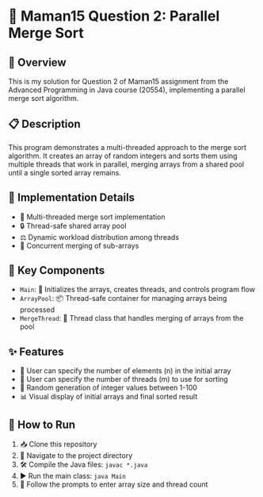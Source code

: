 # 🔄 Maman15 Question 2: Parallel Merge Sort

## 📝 Overview
This is my solution for Question 2 of Maman15 assignment from the Advanced Programming in Java course (20554), implementing a parallel merge sort algorithm.

## 📋 Description
This program demonstrates a multi-threaded approach to the merge sort algorithm. It creates an array of random integers and sorts them using multiple threads that work in parallel, merging arrays from a shared pool until a single sorted array remains.

## 🔧 Implementation Details
- 🧵 Multi-threaded merge sort implementation
- 🔒 Thread-safe shared array pool
- ⚖️ Dynamic workload distribution among threads
- 🔄 Concurrent merging of sub-arrays

## 🧩 Key Components
- `Main`: 🚀 Initializes the arrays, creates threads, and controls program flow
- `ArrayPool`: 📦 Thread-safe container for managing arrays being processed
- `MergeThread`: 🧠 Thread class that handles merging of arrays from the pool

## ✨ Features
- 🔢 User can specify the number of elements (n) in the initial array
- 👥 User can specify the number of threads (m) to use for sorting
- 🎲 Random generation of integer values between 1-100
- 📊 Visual display of initial arrays and final sorted result

## 🚀 How to Run
1. 📥 Clone this repository
2. 📂 Navigate to the project directory
3. 🛠️ Compile the Java files: `javac *.java`
4. ▶️ Run the main class: `java Main`
5. 💬 Follow the prompts to enter array size and thread count
